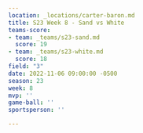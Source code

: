 ```yaml
---
location: _locations/carter-baron.md
title: S23 Week 8 - Sand vs White
teams-score:
- team: _teams/s23-sand.md
  score: 19
- team: _teams/s23-white.md
  score: 18
field: "3"
date: 2022-11-06 09:00:00 -0500
season: 23
week: 8
mvp: ''
game-ball: ''
sportsperson: ''

---
```

